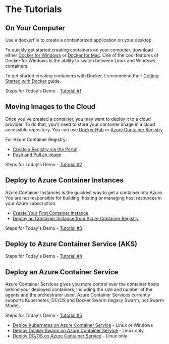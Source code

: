 # The Tutorials

## On Your Computer

Use a dockerfile to create a containerized application on your desktop.

To quickly get started creating containers on your computer, download either [Docker for Windows](https://www.docker.com/docker-windows) or [Docker for Mac](https://www.docker.com/docker-mac). One of the cool features of Docker for Windows is the ability to switch between Linux and Windows containers. 

To get started creating containers with Docker, I recommend their [Getting Started with Docker](https://docs.docker.com/get-started/) guide.

Steps for Today's Demo - [Tutorial #1](/Tutorials/Tutorial1_Local.md)

## Moving Images to the Cloud

Once you've created a container, you may want to deploy it to a cloud provider. To do that, you'll need to store your container image in a cloud accessible repository.  You can use [Docker Hub](https://hub.docker.com/) or [Azure Container Registry](https://docs.microsoft.com/en-us/azure/container-registry/container-registry-intro)

For Azure Container Registry:

* [Create a Registry via the Portal](https://docs.microsoft.com/en-us/azure/container-registry/container-registry-get-started-portal)
* [Push and Pull an image](https://docs.microsoft.com/en-us/azure/container-registry/container-registry-get-started-docker-cli)

Steps for Today's Demo - [Tutorial #2](/Tutorials/Tutorial2_ACR.md)

## Deploy to Azure Container Instances

Azure Container Instances is the quickest way to get a container into Azure. You are not responsible for building, hosting or managing host resources in your Azure subscription. 

* [Create Your First Container Instance](https://docs.microsoft.com/en-us/azure/container-instances/container-instances-quickstart)
* [Deploy an Container Instance from Azure Container Registry](https://docs.microsoft.com/en-us/azure/container-instances/container-instances-tutorial-deploy-app)

Steps for Today's Demo - [Tutorial #3](/Tutorials/Tutorial3_ACI.md)

## Deploy to Azure Container Service (AKS)

Steps for Today's Demo - [Tutorial #4](/Tutorials/Tutorial4_AKS.md)

## Deploy an Azure Container Service

Azure Container Services gives you more control over the container hosts behind your deployed containers, including the size and number of the agents and the orchestrator used. Azure Container Services currently supports Kubernetes, DC/OS and Docker Swarm (legacy Swarm, not Swarm Mode).

Steps for Today's Demo - [Tutorial #5](/Tutorials/Tutorial5_ACS.md)

* [Deploy Kubernetes on Azure Container Service](https://docs.microsoft.com/en-us/azure/container-service/kubernetes/container-service-kubernetes-walkthrough) - Linux or Windows
* [Deploy Docker Swarm on Azure Container Service](https://docs.microsoft.com/en-us/azure/container-service/dcos-swarm/container-service-swarm-walkthrough) - Linux only
* [Deploy DC/OS on Azure Container Service](https://docs.microsoft.com/en-us/azure/container-service/dcos-swarm/container-service-dcos-quickstart) - Linux only
